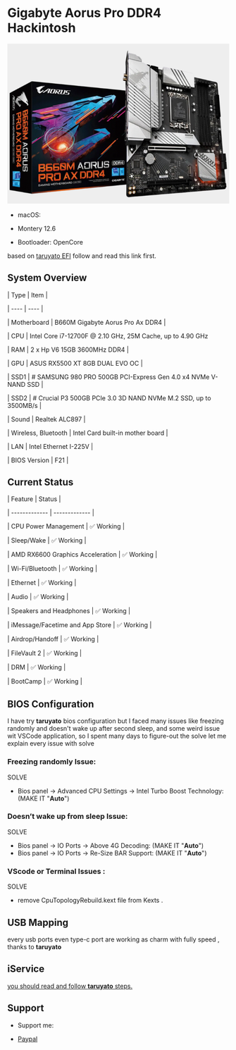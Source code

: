 
# Gigabyte Aorus Pro DDR4 Hackintosh

  

![images](./images/Gigabyte-B660M-AORUS-PRO-AX-DDR4-1-700x504.png)

  
* macOS:
- Montery 12.6 
* Bootloader: OpenCore

  
based on [taruyato EFI](https://github.com/taruyato/b660m-aorus-pro-hackintosh) follow and read this link first.

## System Overview

  
| Type | Item |

| ---- | ---- |

| Motherboard | B660M Gigabyte Aorus Pro Ax DDR4 |

| CPU | Intel Core i7-12700F @ 2.10 GHz, 25M Cache, up to 4.90 GHz

| RAM | 2 x Hp V6 15GB 3600MHz DDR4 |

| GPU |  ASUS RX5500 XT 8GB DUAL EVO OC |

| SSD1 | # SAMSUNG 980 PRO 500GB PCI-Express Gen 4.0 x4 NVMe V-NAND SSD |

| SSD2 | # Crucial P3 500GB PCIe 3.0 3D NAND NVMe M.2 SSD, up to 3500MB/s |

| Sound | Realtek ALC897 |

| Wireless, Bluetooth | Intel Card built-in mother board |

| LAN | Intel Ethernet I-225V |

| BIOS Version | F21 |

    
## Current Status

  

| Feature | Status |

| ------------- | ------------- |

| CPU Power Management | ✅ Working |

| Sleep/Wake | ✅ Working |

| AMD RX6600 Graphics Acceleration | ✅ Working |

| Wi-Fi/Bluetooth | ✅ Working |

| Ethernet | ✅ Working |

| Audio | ✅ Working |

| Speakers and Headphones | ✅ Working |

| iMessage/Facetime and App Store | ✅ Working |

| Airdrop/Handoff | ✅ Working |

| FileVault 2 | ✅ Working |

| DRM | ✅ Working |

| BootCamp | ✅ Working |

  

## BIOS Configuration

I have try **taruyato** bios configuration but I faced many issues like freezing randomly and doesn't wake up after second sleep, and some weird issue wit VSCode application, so I spent many days to figure-out the solve let me explain every issue with solve
  

### Freezing randomly Issue:

SOLVE
- Bios panel -> Advanced CPU Settings -> Intel Turbo Boost Technology: (MAKE IT "**Auto**")


### Doesn’t wake up from sleep Issue:

SOLVE
- Bios panel -> IO Ports -> Above 4G Decoding: (MAKE IT "**Auto**")
- Bios panel -> IO Ports -> Re-Size BAR Support: (MAKE IT "**Auto**")


### VScode or Terminal Issues :

SOLVE
- remove CpuTopologyRebuild.kext file from Kexts .



## USB Mapping
  
every usb ports even type-c port are working as charm with fully speed , thanks to **taruyato**


  

## iService
 [you should read and follow **taruyato** steps.](https://github.com/taruyato/b660m-aorus-pro-hackintosh) 
 
## Support

* Support me:

- [Paypal](https://www.paypal.com/paypalme/niypoo)